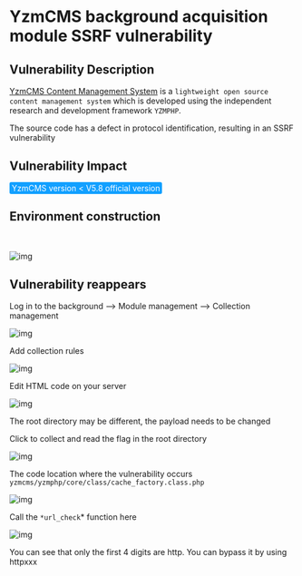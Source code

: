 # YzmCMS background acquisition module SSRF vulnerability

## Vulnerability Description

[YzmCMS Content Management System](https://www.yzmcms.com/) is a `lightweight open source content management system` which is developed using the independent research and development framework `YZMPHP`. 



The source code has a defect in protocol identification, resulting in an SSRF vulnerability

## Vulnerability Impact

<span style="background-color:rgb(18, 160, 255); padding: 2px 4px; border-radius: 3px; color: white;">YzmCMS version < V5.8 official version</span>

## Environment construction


</a-alert>
<br/>

![img](https://raw.githubusercontent.com/PeiQi0/PeiQi-WIKI-Book/refs/heads/main/docs/.vuepress/../.vuepress/public/img/yzmcms-1.png)



## Vulnerability reappears



Log in to the background --> Module management --> Collection management

![img](https://raw.githubusercontent.com/PeiQi0/PeiQi-WIKI-Book/refs/heads/main/docs/.vuepress/../.vuepress/public/img/image-20220313234840629.png)

Add collection rules



![img](https://raw.githubusercontent.com/PeiQi0/PeiQi-WIKI-Book/refs/heads/main/docs/.vuepress/../.vuepress/public/img/yzmcms-4.png)



Edit HTML code on your server



![img](https://raw.githubusercontent.com/PeiQi0/PeiQi-WIKI-Book/refs/heads/main/docs/.vuepress/../.vuepress/public/img/yzmcms-5.png)



The root directory may be different, the payload needs to be changed

Click to collect and read the flag in the root directory

![img](https://raw.githubusercontent.com/PeiQi0/PeiQi-WIKI-Book/refs/heads/main/docs/.vuepress/../.vuepress/public/img/yzmcms-3.png)



The code location where the vulnerability occurs `yzmcms/yzmphp/core/class/cache_factory.class.php`



![img](https://raw.githubusercontent.com/PeiQi0/PeiQi-WIKI-Book/refs/heads/main/docs/.vuepress/../.vuepress/public/img/yzmcms-6.png)



Call the `*url_check`* function here



![img](https://raw.githubusercontent.com/PeiQi0/PeiQi-WIKI-Book/refs/heads/main/docs/.vuepress/../.vuepress/public/img/yzmcms-7.png)



You can see that only the first 4 digits are http. You can bypass it by using httpxxx